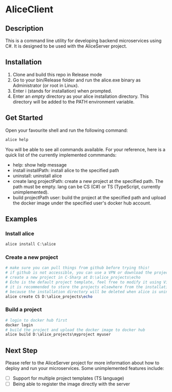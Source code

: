 # AliceClient

## Description
This is a command line utility for developing backend microservices using C#. It is designed to be used with the AliceServer project.

## Installation
1. Clone and build this repo in Release mode
1. Go to your bin/Release folder and run the alice.exe binary as Administrator (or root in Linux).
1. Enter i (stands for installation) when prompted.
1. Enter an *empty* directory as your alice installation directory. This directory will be added to the PATH environment variable.

## Get Started
Open your favourite shell and run the following command:
```bash
alice help
```
You will be able to see all commands available. For your reference, here is a quick list of the currently implemented commmands:
- help: show help message
- install installPath: install alice to the specified path
- uninstall: uninstall alice
- create lang projectPath: create a new project at the specified path. The path must be empty. lang can be CS (C#) or TS (TypeScript, currently unimplemented).
- build projectPath user: build the project at the specified path and upload the docker image under the specified user's docker hub account.

## Examples
### Install alice
```powershell
alice install C:\alice
```
### Create a new project
```powershell
# make sure you can pull things from github before trying this!
# if github is not accessible, you can use a VPN or download the project template manually
# create a new project in C-Sharp at D:\alice_projects\echo
# Echo is the default project template, feel free to modify it using Visual Studio IDE
# it is recommended to store the projects elsewhere from the installation directory
# because the installation directory will be deleted when alice is uninstalled
alice create CS D:\alice_projects\echo
```
### Build a project
```powershell
# login to docker hub first
docker login
# build the project and upload the docker image to docker hub
alice build D:\alice_projects\myproject myuser
```

## Next Step
Please refer to the AliceServer project for more information about how to deploy and run your microservices.
Some unimplemented features include:
- [ ] Support for multiple project templates (TS language)
- [ ] Being able to register the image directly with the server
